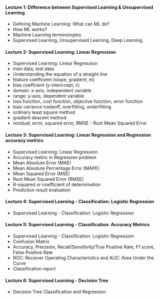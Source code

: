 #### Lecture 1: Difference between Supervised Learning & Unsupervised Learning
- Defining Machine Learning: What can ML do?
- How ML works?
- Machine Learning terminologies
- Supervised Learning, Unsupervised Learning, Deep Learning

#### Lecture 2: Supervised Learning: Linear Regression
- Supervised Learning: Linear Regression
- train data, test data
- Understanding the equation of a straight line
- feature coefficient (slope, gradient, m)
- bias coeffcient (y-interccept, c)
- domain: x-axis, independent variable
- range: y-axis, dependent variable
- loss function, cost function, objective function, error function
- bias-variance tradeoff, overfitting, underfitting
- ordinary least square method
- gradient descent method
- residual, error, squared error, RMSE - Root Mean Squared Error

#### Lecture 3: Supervised Learning: Linear Regression and Regression accuracy metrics
- Supervised Learning: Linear Regression
- Accuracy metric in Regression problem
- Mean Absolute Error (MAE)
- Mean Absolute Percentage Error (MAPE)
- Mean Squared Error (MSE)
- Root Mean Squared Error (RMSE)
- R-squared or coefficient of determination
- Prediction result evaluation

#### Lecture 4: Supervised Learning - Classification: Logistic Regression
- Supervised Learning - Classification: Logistic Regression

#### Lecture 5: Supervised Learning - Classification: Accuracy Metrics
- Supervised Learning - Classification: Logistic Regression
- Confusion Matrix
- Accuracy, Precision, Recall/Sensitivity/True Positive Rate, F1 score, False Positive Rate
- ROC: Receiver Operating Characterisitcs and AUC: Area Under the Curve
- Classification report

#### Lecture 6: Supervised Learning - Decision Tree
- Decision Tree Classification and Regression
